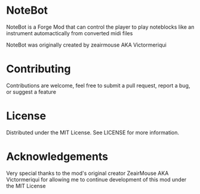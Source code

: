 # NoteBot

NoteBot is a Forge Mod that can control the player to play noteblocks like an instrument automactically from converted midi files

NoteBot was originally created by zeairmouse AKA Victormeriqui

# Contributing
Contributions are welcome, feel free to submit a pull request, report a bug, or suggest a feature

# License
Distributed under the MIT License. See LICENSE for more information.

# Acknowledgements
Very special thanks to the mod's original creator ZeairMouse AKA Victormeriqui for allowing me to continue development of this mod under the MIT License
